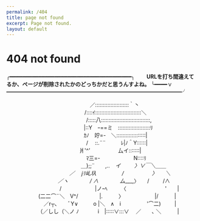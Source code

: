 ```yaml
---
permalink: /404
title: page not found
excerpt: Page not found.
layout: default
---
```


<style type="text/css" media="screen">
  .center-column{
    /* width:500px; */
  }
  .center-column h1 {
    font-size: 4em;
    line-height: 1;
    letter-spacing: -1px;
  }
  .center-column p {
      line-height: 1.5rem;
      white-space: pre;
    }
</style>

  <h1>404 not found</h1>

  <p>
╭━━━━━━━━━━━━━━━━━━━━━━━━━━━━━━━━━━━━━━╮
    <strong
      >　　URLを打ち間違えてるか、ページが削除されたかのどっちかだと思うんすよね。</strong
    >
╰━━━━ｖ━━━━━━━━━━━━━━━━━━━━━━━━━━━━━━━━━╯

　　　　　　　　　 　 　 　 　 　 ／::::::::::::::::::::::｀丶
　　　　　　　　 　 　 　 　 　 /::::ｲ::::::::::::::::::::::::::::::＼
　　　　　　　　　　　　　　　/:::::八::::::::::::::::::::::::::::::::,
　　　　　　　　　　　　　 　 |::Y　ｰ==ミ　:::::::::::::::::::::ﾘ
　　　　　　　　　　　　　 　 ｶﾉ　竚=-　＼:::::::::::::::::::|
　　　　　　　　　　　　　　　/　 ::.¨¨ 　 　 ﾚ|ﾉ＾Y::::::|
　　　　　　　 　 　 　 　 　 爿'^’　　　　　 厶イ:::::::|
　　　　　　　　　　　　　　　ﾏ三=-　　　　　　 N::::ﾘ
　　　　　　　　　　　　　　＿};;¨　　_,..　イ　 　 〉∨￣＼＿＿
　　　　　　　　　 　 　 ／　 jﾘ乢圦　　 　 　 /　　　　　 〉　　＼
　　　 　 　 　 　 　 ／ヽ　　　　/ ∧　　　　厶____,〉　　/　 　 /∧
　　　　　　　　　　/　　　　　　 |ノｰﾍ　 　 〈　　　　　　　 '　　|
　　　　　　(二二⌒¨＼　V^/　　　　|.　　　〉　　　　　　 |/　　　|
　　　　　　　／r┬､　　ﾞY∨ 　 　 o |＼　∧　i 　　　 　 '⌒二)　 　 |
　　　 　 　 （／しし（＼ノ ﾉ　 　 　i　|:::::∨:::∨  　／　　､ ＼　　　|
  </p>
